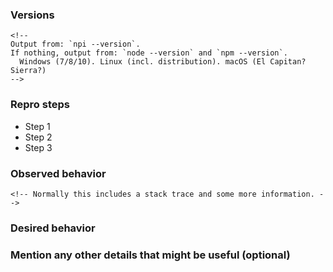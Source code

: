 <!--
We will close this issue if you don't provide the needed information.
For feature requests, delete the form below and describe the requirements and use case.
-->

### Versions
```
<!--
Output from: `npi --version`.
If nothing, output from: `node --version` and `npm --version`.
  Windows (7/8/10). Linux (incl. distribution). macOS (El Capitan? Sierra?)
-->
```

### Repro steps
<!--
Simple steps to reproduce this bug.
Please include: commands run, packages added, related code changes.
A link to a sample repo would help too.
-->
* Step 1
* Step 2
* Step 3


### Observed behavior
```
<!-- Normally this includes a stack trace and some more information. -->
```

### Desired behavior
<!--
What would like to see implemented?
What is the usecase?
What did you expect to see?
-->


### Mention any other details that might be useful (optional)
